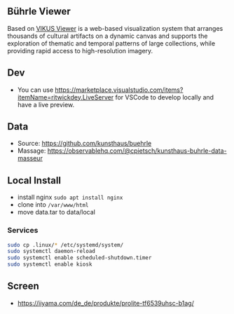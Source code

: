 ## Bührle Viewer

Based on [VIKUS Viewer](https://github.com/cpietsch/vikus-viewer) is a web-based visualization system that arranges thousands of cultural artifacts on a dynamic canvas and supports the exploration of thematic and temporal patterns of large collections, while providing rapid access to high-resolution imagery.

## Dev
- You can use https://marketplace.visualstudio.com/items?itemName=ritwickdey.LiveServer for VSCode to develop locally and have a live preview.

## Data
- Source: https://github.com/kunsthaus/buehrle
- Massage: https://observablehq.com/@cpietsch/kunsthaus-buhrle-data-masseur


## Local Install
- install nginx `sudo apt install nginx`
- clone into `/var/www/html`
- move data.tar to data/local

### Services
```sh
sudo cp .linux/* /etc/systemd/system/
sudo systemctl daemon-reload
sudo systemctl enable scheduled-shutdown.timer
sudo systemctl enable kiosk
```


## Screen
- https://iiyama.com/de_de/produkte/prolite-tf6539uhsc-b1ag/
